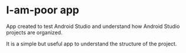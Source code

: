# I-am-poor app

App created to test Android Studio and understand how Android Studio projects are organized.

It is a simple but useful app to understand the structure of the project.